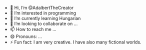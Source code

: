 - 👋 Hi, I’m @AdalbertTheCreator
- 👀 I’m interested in programming
- 🌱 I’m currently learning Hungarian
- 💞️ I’m looking to collaborate on ...
- 📫 How to reach me ...
- 😄 Pronouns: ...
- ⚡ Fun fact: I am very creative. I have also many fictional worlds.

<!---
AdalbertTheCreator/AdalbertTheCreator is a ✨ special ✨ repository because its `README.md` (this file) appears on your GitHub profile.
You can click the Preview link to take a look at your changes.
--->
